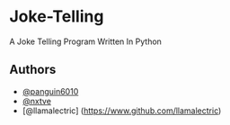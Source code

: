 # Joke-Telling
A Joke Telling Program Written In Python

## Authors

- [@panguin6010](https://www.github.com/panguin6010)
- [@nxtve](https://www.github.com/nxtve)
- [@llamalectric] (https://www.github.com/llamalectric)
